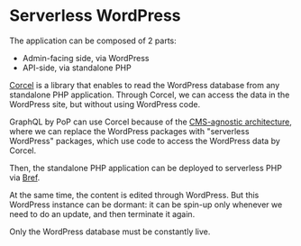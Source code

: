 # Serverless WordPress

The application can be composed of 2 parts:

- Admin-facing side, via WordPress
- API-side, via standalone PHP

[Corcel](https://github.com/corcel/corcel) is a library that enables to read the WordPress database from any standalone PHP application. Through Corcel, we can access the data in the WordPress site, but without using WordPress code.

GraphQL by PoP can use Corcel because of the [CMS-agnostic architecture](https://graphql-by-pop.com/docs/architecture/repositories.html#cms-agnostic-repository-structure), where we can replace the WordPress packages with "serverless WordPress" packages, which use code to access the WordPress data by Corcel.

Then, the standalone PHP application can be deployed to serverless PHP via [Bref](https://bref.sh).

At the same time, the content is edited through WordPress. But this WordPress instance can be dormant: it can be spin-up only whenever we need to do an update, and then terminate it again.

Only the WordPress database must be constantly live.

